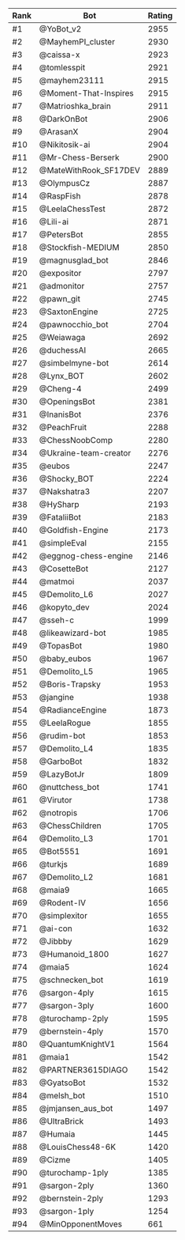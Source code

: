 Rank|Bot|Rating
---|---|---
#1|@YoBot_v2|2955
#2|@MayhemPI_cluster|2930
#3|@caissa-x|2923
#4|@tomlesspit|2921
#5|@mayhem23111|2915
#6|@Moment-That-Inspires|2915
#7|@Matrioshka_brain|2911
#8|@DarkOnBot|2906
#9|@ArasanX|2904
#10|@Nikitosik-ai|2904
#11|@Mr-Chess-Berserk|2900
#12|@MateWithRook_SF17DEV|2889
#13|@OlympusCz|2887
#14|@RaspFish|2878
#15|@LeelaChessTest|2872
#16|@Lili-ai|2871
#17|@PetersBot|2855
#18|@Stockfish-MEDIUM|2850
#19|@magnusglad_bot|2846
#20|@expositor|2797
#21|@admonitor|2757
#22|@pawn_git|2745
#23|@SaxtonEngine|2725
#24|@pawnocchio_bot|2704
#25|@Weiawaga|2692
#26|@duchessAI|2665
#27|@simbelmyne-bot|2614
#28|@Lynx_BOT|2602
#29|@Cheng-4|2499
#30|@OpeningsBot|2381
#31|@InanisBot|2376
#32|@PeachFruit|2288
#33|@ChessNoobComp|2280
#34|@Ukraine-team-creator|2276
#35|@eubos|2247
#36|@Shocky_BOT|2224
#37|@Nakshatra3|2207
#38|@HySharp|2193
#39|@FataliiBot|2183
#40|@Goldfish-Engine|2173
#41|@simpleEval|2155
#42|@eggnog-chess-engine|2146
#43|@CosetteBot|2127
#44|@matmoi|2037
#45|@Demolito_L6|2027
#46|@kopyto_dev|2024
#47|@sseh-c|1999
#48|@likeawizard-bot|1985
#49|@TopasBot|1980
#50|@baby_eubos|1967
#51|@Demolito_L5|1965
#52|@Boris-Trapsky|1953
#53|@jangine|1938
#54|@RadianceEngine|1873
#55|@LeelaRogue|1855
#56|@rudim-bot|1853
#57|@Demolito_L4|1835
#58|@GarboBot|1832
#59|@LazyBotJr|1809
#60|@nuttchess_bot|1741
#61|@Virutor|1738
#62|@notropis|1706
#63|@ChessChildren|1705
#64|@Demolito_L3|1701
#65|@Bot5551|1691
#66|@turkjs|1689
#67|@Demolito_L2|1681
#68|@maia9|1665
#69|@Rodent-IV|1656
#70|@simplexitor|1655
#71|@ai-con|1632
#72|@Jibbby|1629
#73|@Humanoid_1800|1627
#74|@maia5|1624
#75|@schnecken_bot|1619
#76|@sargon-4ply|1615
#77|@sargon-3ply|1600
#78|@turochamp-2ply|1595
#79|@bernstein-4ply|1570
#80|@QuantumKnightV1|1564
#81|@maia1|1542
#82|@PARTNER3615DIAGO|1542
#83|@GyatsoBot|1532
#84|@melsh_bot|1510
#85|@jmjansen_aus_bot|1497
#86|@UltraBrick|1493
#87|@Humaia|1445
#88|@LouisChess48-6K|1420
#89|@Cizme|1405
#90|@turochamp-1ply|1385
#91|@sargon-2ply|1360
#92|@bernstein-2ply|1293
#93|@sargon-1ply|1254
#94|@MinOpponentMoves|661
